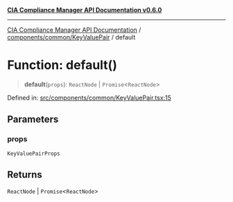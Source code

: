 [**CIA Compliance Manager API Documentation v0.6.0**](../../../../README.md)

***

[CIA Compliance Manager API Documentation](../../../../modules.md) / [components/common/KeyValuePair](../README.md) / default

# Function: default()

> **default**(`props`): `ReactNode` \| `Promise`\<`ReactNode`\>

Defined in: [src/components/common/KeyValuePair.tsx:15](https://github.com/Hack23/cia-compliance-manager/blob/ca083b463223765b22422b66b3a43930241849bd/src/components/common/KeyValuePair.tsx#L15)

## Parameters

### props

`KeyValuePairProps`

## Returns

`ReactNode` \| `Promise`\<`ReactNode`\>
